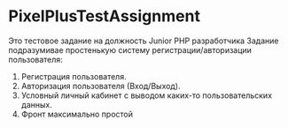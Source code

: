 # PixelPlusTestAssignment
Это тестовое задание на должность Junior PHP разработчика
Задание подразумивае простенькую систему регистрации/авторизации пользователя:
1. Регистрация пользователя.
2. Авторизация пользователя (Вход/Выход).
3. Условный личный кабинет с выводом каких-то пользовательских данных.
4. Фронт максимально простой

